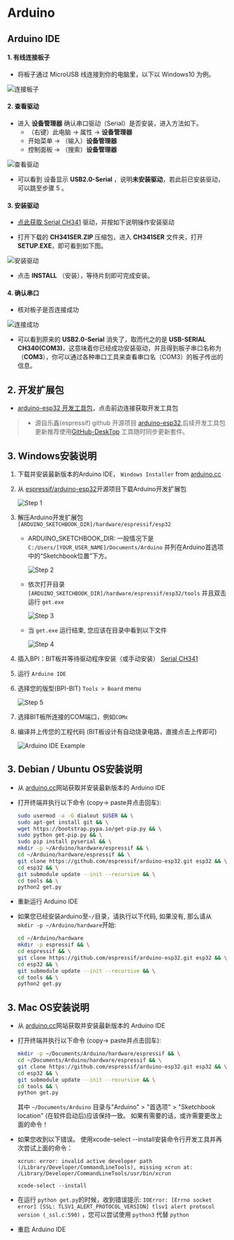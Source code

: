 # Arduino

## Arduino IDE 
#### 1. 有线连接板子

- 将板子通过 MicroUSB 线连接到你的电脑里，以下以 Windows10 为例。

 ![连接板子](./Image/home08.png)

#### 2. 查看驱动

- 进入 **设备管理器** 确认串口驱动（Serial）是否安装，进入方法如下。
  - （右键）此电脑 -> 属性 -> **设备管理器**
  - 开始菜单 -> （输入）**设备管理器**
  - 控制面板 -> （搜索）**设备管理器**

 ![查看驱动](./Image/home07.png)

- 可以看到 设备显示 **USB2.0-Serial** ，说明**未安装驱动**，若此前已安装驱动，可以跳至步骤 5 。


#### 3. 安装驱动

- [点此获取 Serial CH341](http://www.wch.cn/downloads/file/5.html) 驱动，并按如下说明操作安装驱动

- 打开下载的 **CH341SER.ZIP** 压缩包，进入 **CH341SER** 文件夹，打开 **SETUP.EXE**，即可看到如下图。

 ![安装驱动](./Image/home06.png)

- 点击 **INSTALL** （安装），等待片刻即可完成安装。


#### 4. 确认串口

- 核对板子是否连接成功

 ![连接成功](./Image/home01.png)

- 可以看到原来的 **USB2.0-Serial** 消失了，取而代之的是 **USB-SERIAL CH340(COM3)**，这意味着你已经成功安装驱动，并且得到板子串口名称为（**COM3**），你可以通过各种串口工具来查看串口名（COM3）的板子传出的信息。

## 2. 开发扩展包

- [arduino-esp32 开发工具包](https://github.com/espressif/arduino-esp32/archive/master.zip)，点击前边连接获取开发工具包
> - 源自乐鑫(espressif) github 开源项目 [arduino-esp32](https://github.com/espressif/arduino-esp32),后续开发工具包更新推荐使用[GitHub-DeskTop](https://desktop.github.com) 工具随时同步更新套件。


## 3. Windows安装说明

1. 下载并安装最新版本的Arduino IDE， ```Windows Installer``` from [arduino.cc](https://www.arduino.cc/en/Main/Software)
2. 从 [espressif/arduino-esp32](https://github.com/espressif/arduino-esp32)开源项目下载Arduino开发扩展包

    ![Step 1](./Image/win-1.png)

3. 解压Arduino开发扩展包  ```[ARDUINO_SKETCHBOOK_DIR]/hardware/espressif/esp32```
    
    - ARDUINO_SKETCHBOOK_DIR: 一般情况下是 ```C:/Users/[YOUR_USER_NAME]/Documents/Arduino``` 并列在Arduino首选项中的“Sketchbook位置”下方。
        
        ![Step 2](./Image/win-2.png)

    - 依次打开目录 ```[ARDUINO_SKETCHBOOK_DIR]/hardware/espressif/esp32/tools``` 并且双击运行 ```get.exe```
        
        ![Step 3](./Image/win-3.png)

    - 当 ```get.exe``` 运行结束, 您应该在目录中看到以下文件

        ![Step 4](./Image/win-4.png)

4. 插入BPI：BIT板并等待驱动程序安装（或手动安装） [Serial CH341](http://www.wch.cn/downloads/file/5.html) 
5. 运行 `Arduino IDE`
6. 选择您的版型(BPI-BIT) ```Tools > Board``` menu

    ![Step 5](./Image/win-5.png)

7. 选择BIT板所连接的COM端口，例如`COMx`
8. 编译并上传您的工程代码 (BIT板设计有自动烧录电路，直接点击上传即可)

    ![Arduino IDE Example](./Image/arduino-ide.png)

## 3. Debian / Ubuntu OS安装说明

- 从 [arduino.cc](https://www.arduino.cc/en/Main/Software)网站获取并安装最新版本的 Arduino IDE
- 打开终端并执行以下命令 (copy-> paste并点击回车):

  ```bash
  sudo usermod -a -G dialout $USER && \
  sudo apt-get install git && \
  wget https://bootstrap.pypa.io/get-pip.py && \
  sudo python get-pip.py && \
  sudo pip install pyserial && \
  mkdir -p ~/Arduino/hardware/espressif && \
  cd ~/Arduino/hardware/espressif && \
  git clone https://github.com/espressif/arduino-esp32.git esp32 && \
  cd esp32 && \
  git submodule update --init --recursive && \
  cd tools && \
  python2 get.py
  ```
- 重新运行 Arduino IDE

- 如果您已经安装arduino至`~/`目录，请执行以下代码, 如果没有, 那么请从 `mkdir -p ~/Arduino/hardware`开始:

  ```bash
  cd ~/Arduino/hardware
  mkdir -p espressif && \
  cd espressif && \
  git clone https://github.com/espressif/arduino-esp32.git esp32 && \
  cd esp32 && \
  git submodule update --init --recursive && \
  cd tools && \
  python2 get.py
  ```

## 3. Mac OS安装说明

- 从 [arduino.cc](https://www.arduino.cc/en/Main/Software)网站获取并安装最新版本的 Arduino IDE
- 打开终端并执行以下命令 (copy-> paste并点击回车):

  ```bash
  mkdir -p ~/Documents/Arduino/hardware/espressif && \
  cd ~/Documents/Arduino/hardware/espressif && \
  git clone https://github.com/espressif/arduino-esp32.git esp32 && \
  cd esp32 && \
  git submodule update --init --recursive && \
  cd tools && \
  python get.py 
  ```
  其中 `~/Documents/Arduino` 目录与"Arduino" > "首选项" > "Sketchbook location" (在软件启动后)应该保持一致。 如果有需要的话，或许需要更改上面的命令！
  
- 如果您收到以下错误。 使用xcode-select --install安装命令行开发工具并再次尝试上面的命令：

  ```xcrun: error: invalid active developer path (/Library/Developer/CommandLineTools), missing xcrun at: /Library/Developer/CommandLineTools/usr/bin/xcrun```
  
  ```xcode-select --install```
  
- 在运行 `python get.py`的时候，收到错误提示: `IOError: [Errno socket error] [SSL: TLSV1_ALERT_PROTOCOL_VERSION] tlsv1 alert protocol version (_ssl.c:590)` ，您可以尝试使用 `python3` 代替 `python` 

- 重启 Arduino IDE